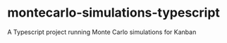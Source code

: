 # montecarlo-simulations-typescript
A Typescript project running Monte Carlo simulations for Kanban 
